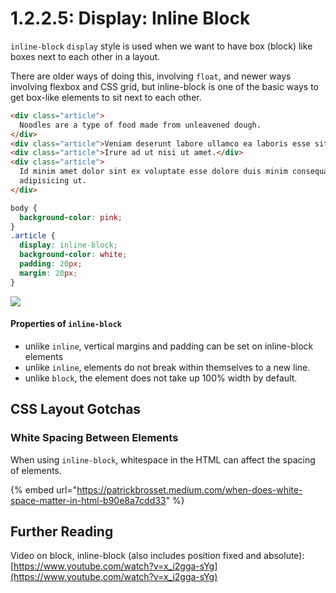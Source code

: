 # 1.2.2.5: Display: Inline Block

`inline-block` `display` style is used when we want to have box (block) like boxes next to each other in a layout.

There are older ways of doing this, involving `float`, and newer ways involving flexbox and CSS grid, but inline-block is one of the basic ways to get box-like elements to sit next to each other.

```html
<div class="article">
  Noodles are a type of food made from unleavened dough.
</div>
<div class="article">Veniam deserunt labore ullamco ea laboris esse sit.</div>
<div class="article">Irure ad ut nisi ut amet.</div>
<div class="article">
  Id minim amet dolor sint ex voluptate esse dolore duis minim consequat dolore
  adipisicing ut.
</div>
```

```css
body {
  background-color: pink;
}
.article {
  display: inline-block;
  background-color: white;
  padding: 20px;
  margin: 20px;
}
```

![](../../../.gitbook/assets/inline-block.png)

#### Properties of `inline-block`

- unlike `inline`, vertical margins and padding can be set on inline-block elements
- unlike `inline`, elements do not break within themselves to a new line.
- unlike `block`, the element does not take up 100% width by default.

## CSS Layout Gotchas

### White Spacing Between Elements

When using `inline-block`, whitespace in the HTML can affect the spacing of elements.

{% embed url="https://patrickbrosset.medium.com/when-does-white-space-matter-in-html-b90e8a7cdd33" %}

## Further Reading

Video on block, inline-block (also includes position fixed and absolute): [https://www.youtube.com/watch?v=x_i2gga-sYg](https://www.youtube.com/watch?v=x_i2gga-sYg)
